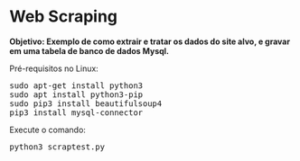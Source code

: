 # Web Scraping 

<b>Objetivo: Exemplo de como extrair e tratar os dados do site alvo, e gravar em uma tabela de banco de dados Mysql.</b>

Pré-requisitos no Linux:

<pre>
sudo apt-get install python3
sudo apt install python3-pip
sudo pip3 install beautifulsoup4
pip3 install mysql-connector
</pre>

Execute o comando:

<pre>
python3 scraptest.py
</pre>